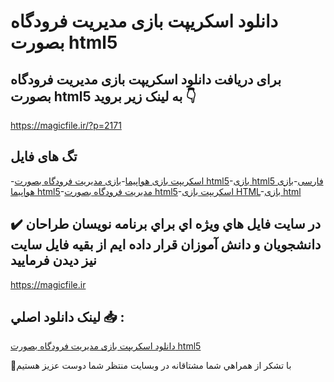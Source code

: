 # دانلود اسکریپت بازی مدیریت فرودگاه بصورت html5

## برای دریافت دانلود اسکریپت بازی مدیریت فرودگاه بصورت html5 به لینک زیر بروید 👇

https://magicfile.ir/?p=2171

## تگ های فایل

-[اسکریپت بازی هواپیما](https://magicfile.ir/product/%d8%a7%d8%b3%da%a9%d8%b1%db%8c%d9%be%d8%aa-%d8%a8%d8%a7%d8%b2%db%8c-%d9%85%d8%af%db%8c%d8%b1%db%8c%d8%aa-%d9%81%d8%b1%d9%88%d8%af%da%af%d8%a7%d9%87-%d8%a8%d8%b5%d9%88%d8%b1%d8%aahtml5/)-[بازی مدیریت فرودگاه بصورت html5](https://magicfile.ir/product/%d8%a7%d8%b3%da%a9%d8%b1%db%8c%d9%be%d8%aa-%d8%a8%d8%a7%d8%b2%db%8c-%d9%85%d8%af%db%8c%d8%b1%db%8c%d8%aa-%d9%81%d8%b1%d9%88%d8%af%da%af%d8%a7%d9%87-%d8%a8%d8%b5%d9%88%d8%b1%d8%aahtml5/)-[بازی html5  فارسی](https://magicfile.ir/product/%d8%a7%d8%b3%da%a9%d8%b1%db%8c%d9%be%d8%aa-%d8%a8%d8%a7%d8%b2%db%8c-%d9%85%d8%af%db%8c%d8%b1%db%8c%d8%aa-%d9%81%d8%b1%d9%88%d8%af%da%af%d8%a7%d9%87-%d8%a8%d8%b5%d9%88%d8%b1%d8%aahtml5/)-[بازی هواپیما html5](https://magicfile.ir/product/%d8%a7%d8%b3%da%a9%d8%b1%db%8c%d9%be%d8%aa-%d8%a8%d8%a7%d8%b2%db%8c-%d9%85%d8%af%db%8c%d8%b1%db%8c%d8%aa-%d9%81%d8%b1%d9%88%d8%af%da%af%d8%a7%d9%87-%d8%a8%d8%b5%d9%88%d8%b1%d8%aahtml5/)-[مدیریت فرودگاه بصورت html5](https://magicfile.ir/product/%d8%a7%d8%b3%da%a9%d8%b1%db%8c%d9%be%d8%aa-%d8%a8%d8%a7%d8%b2%db%8c-%d9%85%d8%af%db%8c%d8%b1%db%8c%d8%aa-%d9%81%d8%b1%d9%88%d8%af%da%af%d8%a7%d9%87-%d8%a8%d8%b5%d9%88%d8%b1%d8%aahtml5/)-[اسکریپت بازی HTML](https://magicfile.ir/product/%d8%a7%d8%b3%da%a9%d8%b1%db%8c%d9%be%d8%aa-%d8%a8%d8%a7%d8%b2%db%8c-%d9%85%d8%af%db%8c%d8%b1%db%8c%d8%aa-%d9%81%d8%b1%d9%88%d8%af%da%af%d8%a7%d9%87-%d8%a8%d8%b5%d9%88%d8%b1%d8%aahtml5/)-[بازی html](https://magicfile.ir/product/%d8%a7%d8%b3%da%a9%d8%b1%db%8c%d9%be%d8%aa-%d8%a8%d8%a7%d8%b2%db%8c-%d9%85%d8%af%db%8c%d8%b1%db%8c%d8%aa-%d9%81%d8%b1%d9%88%d8%af%da%af%d8%a7%d9%87-%d8%a8%d8%b5%d9%88%d8%b1%d8%aahtml5/)

## ✔️ در سايت فايل هاي ويژه اي براي برنامه نويسان طراحان دانشجويان و دانش آموزان قرار داده ايم از بقيه فايل سايت نيز ديدن فرماييد

https://magicfile.ir


## لينک دانلود اصلي 📥 :

[دانلود اسکریپت بازی مدیریت فرودگاه بصورت html5](https://magicfile.ir/product/%d8%a7%d8%b3%da%a9%d8%b1%db%8c%d9%be%d8%aa-%d8%a8%d8%a7%d8%b2%db%8c-%d9%85%d8%af%db%8c%d8%b1%db%8c%d8%aa-%d9%81%d8%b1%d9%88%d8%af%da%af%d8%a7%d9%87-%d8%a8%d8%b5%d9%88%d8%b1%d8%aahtml5/) 


🙏با تشکر از همراهي شما مشتاقانه در وبسایت منتظر شما دوست عزیز هستیم

